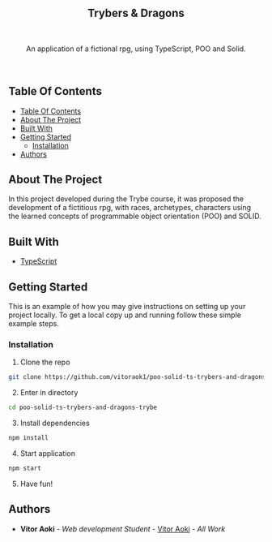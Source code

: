 <p align="center">
  <h2 align="center">Trybers & Dragons</h2>
  <br/>
  <p align="center">
    An application of a fictional rpg, using TypeScript, POO and Solid.
    <br/>
     <br/>
     <br/>
  </p>
</p>

## Table Of Contents

- [Table Of Contents](#table-of-contents)
- [About The Project](#about-the-project)
- [Built With](#built-with)
- [Getting Started](#getting-started)
  - [Installation](#installation)
- [Authors](#authors)

## About The Project

In this project developed during the Trybe course, it was proposed the development of a fictitious rpg, with races, archetypes, characters using the learned concepts of programmable object orientation (POO) and SOLID.

## Built With

- [TypeScript](https://www.typescriptlang.org/)

## Getting Started

This is an example of how you may give instructions on setting up your project locally.
To get a local copy up and running follow these simple example steps.

### Installation

1. Clone the repo

```sh
git clone https://github.com/vitoraok1/poo-solid-ts-trybers-and-dragons-trybe
```

2. Enter in directory

```sh
cd poo-solid-ts-trybers-and-dragons-trybe
```

3. Install dependencies

```sh
npm install
```

4. Start application

```sh
npm start
```

5. Have fun!

## Authors

- **Vitor Aoki** - _Web development Student_ - [Vitor Aoki](https://github.com/vitoraok1/) - _All Work_

